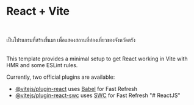 # React + Vite
<br />
<p>เป็นโปรแกรมที่สร้างขึ้นมา เพื่อแสดงสถานที่ท่องเที่ยวของจังหวัดตรัง</p>
<br />
This template provides a minimal setup to get React working in Vite with HMR and some ESLint rules.

Currently, two official plugins are available:

- [@vitejs/plugin-react](https://github.com/vitejs/vite-plugin-react/blob/main/packages/plugin-react/README.md) uses [Babel](https://babeljs.io/) for Fast Refresh
- [@vitejs/plugin-react-swc](https://github.com/vitejs/vite-plugin-react-swc) uses [SWC](https://swc.rs/) for Fast Refresh
"# ReactJS"

